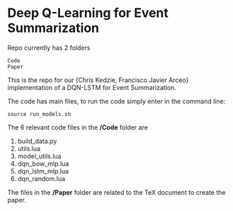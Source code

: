 # Deep Q-Learning for Event Summarization

Repo currently has 2 folders

    Code
    Paper

This is the repo for our {Chris Kedzie, Francisco Javier Arceo} implementation 
of a DQN-LSTM for Event Summarization. 

The code has  main files, to run the code simply enter in the command line:

    source run_models.sh

The 6 relevant code files in the **/Code** folder are

1. build_data.py
2. utils.lua
3. model_utils.lua
4. dqn_bow_mlp.lua
5. dqn_lstm_mlp.lua
6. dqn_random.lua

The files in the **/Paper** folder are related to the TeX document to create the paper.


